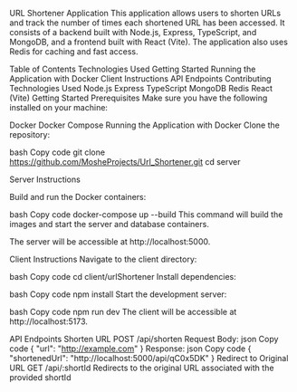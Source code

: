 URL Shortener Application
This application allows users to shorten URLs and track the number of times each shortened URL has been accessed. It consists of a backend built with Node.js, Express, TypeScript, and MongoDB, and a frontend built with React (Vite). The application also uses Redis for caching and fast access.

Table of Contents
Technologies Used
Getting Started
Running the Application with Docker
Client Instructions
API Endpoints
Contributing
Technologies Used
Node.js
Express
TypeScript
MongoDB
Redis
React (Vite)
Getting Started
Prerequisites
Make sure you have the following installed on your machine:

Docker
Docker Compose
Running the Application with Docker
Clone the repository:

bash
Copy code
git clone https://github.com/MosheProjects/Url_Shortener.git
cd server

Server Instructions

Build and run the Docker containers:

bash
Copy code
docker-compose up --build
This command will build the images and start the server and database containers.

The server will be accessible at http://localhost:5000.

Client Instructions
Navigate to the client directory:

bash
Copy code
cd client/urlShortener
Install dependencies:

bash
Copy code
npm install
Start the development server:

bash
Copy code
npm run dev
The client will be accessible at http://localhost:5173.

API Endpoints
Shorten URL
POST /api/shorten
Request Body:
json
Copy code
{
  "url": "http://example.com"
}
Response:
json
Copy code
{
  "shortenedUrl": "http://localhost:5000/api/qC0x5DK"
}
Redirect to Original URL
GET /api/:shortId
Redirects to the original URL associated with the provided shortId
